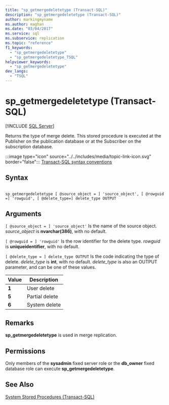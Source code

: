 ```yaml
---
title: "sp_getmergedeletetype (Transact-SQL)"
description: "sp_getmergedeletetype (Transact-SQL)"
author: markingmyname
ms.author: maghan
ms.date: "03/04/2017"
ms.service: sql
ms.subservice: replication
ms.topic: "reference"
f1_keywords:
  - "sp_getmergedeletetype"
  - "sp_getmergedeletetype_TSQL"
helpviewer_keywords:
  - "sp_getmergedeletetype"
dev_langs:
  - "TSQL"
---
```

# sp_getmergedeletetype (Transact-SQL)
[!INCLUDE [SQL Server](../../includes/applies-to-version/sqlserver.md)]

  Returns the type of merge delete. This stored procedure is executed at the Publisher on the publication database or at the Subscriber on the subscription database.  
  
 :::image type="icon" source="../../includes/media/topic-link-icon.svg" border="false"::: [Transact-SQL syntax conventions](../../t-sql/language-elements/transact-sql-syntax-conventions-transact-sql.md)  
  
## Syntax  
  
```  
  
sp_getmergedeletetype [ @source_object = ] 'source_object', [ @rowguid =] 'rowguid', [ @delete_type=] delete_type OUTPUT  
```  
  
## Arguments  
`[ @source_object = ] 'source_object'`
 Is the name of the source object. *source_object* is **nvarchar(386)**, with no default.  
  
`[ @rowguid = ] 'rowguid'`
 Is the row identifier for the delete type. *rowguid* is **uniqueidentifier**, with no default.  
  
`[ @delete_type = ] delete_type OUTPUT`
 Is the code indicating the type of delete. *delete_type* is **int**, with no default. *delete_type* is also an OUTPUT parameter, and can be one of these values.  
  
|Value|Description|  
|-----------|-----------------|  
|**1**|User delete|  
|**5**|Partial delete|  
|**6**|System delete|  
  
## Remarks  
 **sp_getmergedeletetype** is used in merge replication.  
  
## Permissions  
 Only members of the **sysadmin** fixed server role or the **db_owner** fixed database role can execute **sp_getmergedeletetype**.  
  
## See Also  
 [System Stored Procedures &#40;Transact-SQL&#41;](../../relational-databases/system-stored-procedures/system-stored-procedures-transact-sql.md)  
  
  
